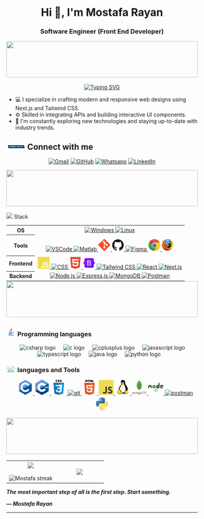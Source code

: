 <h1 align="center">Hi 👋, I'm Mostafa Rayan</h1>
<h3 align="center">Software Engineer (Front End Developer)</h3>
<img src="https://github.com/Govindv7555/Govindv7555/blob/main/49e76e0596857673c5c80c85b84394c1.gif" width=100% height=95px>
<p align="center">
  <a href="https://git.io/typing-svg"><img src="https://readme-typing-svg.demolab.com?font=Fira+Code&weight=900&size=25&pause=1000&color=076b2a&center=true&vCenter=true&width=600&height=100&lines=Information+System+Student+at (SCU);Frontend+Developer+with+NextJs;" alt="Typing SVG" /></a>
</p>

- 💻 I specialize in crafting modern and responsive web designs using Next.js and Tailwind CSS.
- ⚙️ Skilled in integrating APIs and building interactive UI components.
- 🚀 I'm constantly exploring new technologies and staying up-to-date with industry trends.


## <img src="https://github.com/Mo7ammedd/Mo7ammedd/blob/main/Images/Connect-with-me.gif?raw=true" width="10%"> Connect with me
<p align="center">
	<a href="mailto:mostafarayan880@gmail.com"><img img src="https://img.shields.io/badge/gmail-%23EA4335.svg?style=plastic&logo=gmail&logoColor=white" alt="Gmail"/></a>
	<a href="https://github.com/Mostafa-Rayan1924"><img src="https://img.shields.io/badge/github-%23181717.svg?style=plastic&logo=github&logoColor=white" alt="GitHub"/></a>
	<a href="https://wa.me/+201156581025"><img src="https://img.shields.io/badge/whatsapp-%2325D366.svg?style=plastic&logo=whatsapp&logoColor=white" alt="Whatsapp"/></a>
	<a href="https://www.linkedin.com/in/mostafa-rayan-86305b247/"><img src="https://img.shields.io/badge/linkedin-%230A66C2.svg?style=plastic&logo=linkedin&logoColor=white" alt="LinkedIn"/></a>
</a>

</p>
<img src="https://github.com/Govindv7555/Govindv7555/blob/main/49e76e0596857673c5c80c85b84394c1.gif" width=100% height=95px>

 <img src = "https://media2.giphy.com/media/QssGEmpkyEOhBCb7e1/giphy.gif?cid=ecf05e47a0n3gi1bfqntqmob8g9aid1oyj2wr3ds3mg700bl&rid=giphy.gif" width ="3%"> Stack
 
<table style="width: 100%; margin:0 auto; text-align: center;">
  <tbody>
    <tr>
      <th>OS</th>
      <td>
        <a href="https://www.microsoft.com/en-us/software-download/windows10" title="Windows">
          <img src="https://www.freeiconspng.com/thumbs/windows-icon-png/cute-ball-windows-icon-png-16.png" alt="Windows" height="32" />
        </a>
        <a href="" title="Linux">
          <img src="https://www.linux.org/images/logo.png" alt="Linux" height="32" />
        </a>
      </td>
    </tr>
    <tr>
      <th>Tools</th>
      <td style="padding: 10px;">
        <a href="https://code.visualstudio.com/" title="VSCode">
          <img src="https://cdn.icon-icons.com/icons2/2107/PNG/512/file_type_vscode_icon_130084.png" alt="VSCode" height="32" />
        </a>
        <a href="https://www.mathworks.com/products/matlab.html" title="Matlab">
          <img src="https://upload.wikimedia.org/wikipedia/commons/thumb/2/21/Matlab_Logo.png/667px-Matlab_Logo.png" alt="Matlab" height="32" />
        </a>
        <a href="https://git-scm.org" title="git">
          <img src="https://raw.githubusercontent.com/devicons/devicon/master/icons/git/git-original.svg" alt="Git" height="32" />
        </a>
        <a href="https://github.com" title="GitHub">
          <img src="https://raw.githubusercontent.com/devicons/devicon/master/icons/github/github-original.svg" alt="GitHub" height="32" />
        </a>
        <a href="https://mozilla.org/firefox/" title="Figma">
          <img src="https://s.yimg.com/zb/imgv1/8c5e5e6e-2324-3f87-8ad8-3038797b7551/t_1024x1024" alt="Figma" height="32" />
        </a>
        <a href="https://www.google.com/chrome/" title="Chrome">
          <img src="https://raw.githubusercontent.com/devicons/devicon/master/icons/chrome/chrome-original.svg" alt="Chrome" height="32" />
        </a>
        <a href="https://mozilla.org/firefox/" title="Firefox">
          <img src="https://raw.githubusercontent.com/devicons/devicon/master/icons/firefox/firefox-original.svg" alt="Firefox" height="32" />
        </a>
      </td>
    </tr>
    <tr>
      <th>Frontend</th>
      <td>
        <a href="https://developer.mozilla.org/en-US/docs/Web/JavaScript" title="JavaScript">
          <img src="https://raw.githubusercontent.com/devicons/devicon/master/icons/javascript/javascript-plain.svg" alt="JavaScript" height="32" />
        </a>
        <a href="https://www.w3schools.com/css/" title="CSS">
          <img src="https://cdn.pixabay.com/photo/2017/08/05/11/16/logo-2582747_1280.png" alt="CSS" height="32" />
        </a>
        <a href="https://developer.mozilla.org/en-US/docs/Glossary/HTML5" title="HTML 5">
          <img src="https://raw.githubusercontent.com/devicons/devicon/master/icons/html5/html5-plain.svg" alt="HTML5" height="32" />
        </a>
        <a href="https://getbootstrap.com" title="Bootstrap">
          <img src="https://raw.githubusercontent.com/devicons/devicon/master/icons/bootstrap/bootstrap-original.svg" alt="Bootstrap" height="32" />
        </a>
        <a href="#" title="Tailwind CSS">
          <img src="https://tse1.mm.bing.net/th?id=OIP.FQR3B8ppNjvaw4XFHiZyBAHaEK&pid=Api&P=0&h=220" alt="Tailwind CSS" height="32" />
        </a>
        <a href="#" title="React">
          <img src="https://tse1.mm.bing.net/th?id=OIP.K-4RqDC6zFrpAG31ayDDOgHaHa&pid=Api&P=0&h=220" alt="React" height="32" />
        </a>
        <a href="#" title="Next.js">
          <img src="https://tse1.mm.bing.net/th?id=OIP.rcKVwmwg1wZlroN8v1nBeAHaHa&pid=Api&P=0&h=220" alt="Next.js" height="32" />
        </a>
      </td>
    </tr>
    <tr>
      <th>Backend</th>
      <td>
        <a href="#" title="Node.js">
          <img src="https://seeklogo.com/images/N/nodejs-logo-FBE122E377-seeklogo.com.png" alt="Node.js" height="32" />
        </a>
        <a href="#" title="Express.js">
          <img src="https://upload.wikimedia.org/wikipedia/commons/6/64/Expressjs.png" alt="Express.js" height="32" />
        </a>
        <a href="#" title="MongoDB">
          <img src="https://upload.wikimedia.org/wikipedia/commons/thumb/9/93/MongoDB_Logo.svg/2560px-MongoDB_Logo.svg.png" alt="MongoDB" height="30" />
        </a>
        <a href="#" title="Postman">
          <img src="https://upload.wikimedia.org/wikipedia/commons/c/c2/Postman_%28software%29.png" alt="Postman" height="30" />
        </a>
      </td>
    </tr>
  </tbody>
</table>

<img src="https://github.com/Govindv7555/Govindv7555/blob/main/49e76e0596857673c5c80c85b84394c1.gif" width=100% height=95px>

### <img src = "https://github.com/Mo7ammedd/Mo7ammedd/blob/main/Images/Programming_Languages.gif?raw=true" width=5%> Programming languages

<p align="center"> 
  &emsp; 
 <img src="https://cdn.jsdelivr.net/gh/devicons/devicon/icons/csharp/csharp-original.svg" height="40" alt="csharp logo"  />
  <img width="12" />
  <img src="https://cdn.jsdelivr.net/gh/devicons/devicon/icons/c/c-original.svg" height="40" alt="c logo"  />
  <img width="12" />
  <img src="https://cdn.jsdelivr.net/gh/devicons/devicon/icons/cplusplus/cplusplus-original.svg" height="40" alt="cplusplus logo"  />
  <img width="12" />
  <img src="https://cdn.jsdelivr.net/gh/devicons/devicon/icons/javascript/javascript-original.svg" height="40" alt="javascript logo"  />
  <img width="12" />
  <img src="https://cdn.jsdelivr.net/gh/devicons/devicon/icons/typescript/typescript-original.svg" height="40" alt="typescript logo"  />
  <img width="12" />
  <img src="https://cdn.jsdelivr.net/gh/devicons/devicon/icons/java/java-original.svg" height="40" alt="java logo"  />
  <img width="12" />
  <img src="https://cdn.jsdelivr.net/gh/devicons/devicon/icons/python/python-original.svg" height="40" alt="python logo"  />
  <img width="12" />
</p>

### <img src = "https://github.com/Mo7ammedd/Mo7ammedd/blob/main/Images/Software_Tools.gif?raw=true" width=5%> languages and Tools

<p align="center"> 
  &emsp; 
  <a href="https://www.cprogramming.com/" target="_blank" rel="noreferrer"> <img src="https://raw.githubusercontent.com/devicons/devicon/master/icons/c/c-original.svg" alt="c" width="40" height="40"/> </a> <a href="https://www.w3schools.com/cpp/" target="_blank" rel="noreferrer"> <img src="https://raw.githubusercontent.com/devicons/devicon/master/icons/cplusplus/cplusplus-original.svg" alt="cplusplus" width="40" height="40"/> </a> <a href="https://www.w3schools.com/css/" target="_blank" rel="noreferrer"> <img src="https://raw.githubusercontent.com/devicons/devicon/master/icons/css3/css3-original-wordmark.svg" alt="css3" width="40" height="40"/> </a>  <a href="https://git-scm.com/" target="_blank" rel="noreferrer"> <img src="https://www.vectorlogo.zone/logos/git-scm/git-scm-icon.svg" alt="git" width="40" height="40"/> </a> <a href="https://www.w3.org/html/" target="_blank" rel="noreferrer"> <img src="https://raw.githubusercontent.com/devicons/devicon/master/icons/html5/html5-original-wordmark.svg" alt="html5" width="40" height="40"/> </a> <a href="https://developer.mozilla.org/en-US/docs/Web/JavaScript" target="_blank" rel="noreferrer"> <img src="https://raw.githubusercontent.com/devicons/devicon/master/icons/javascript/javascript-original.svg" alt="javascript" width="40" height="40"/> </a> <a href="https://www.linux.org/" target="_blank" rel="noreferrer"> <img src="https://raw.githubusercontent.com/devicons/devicon/master/icons/linux/linux-original.svg" alt="linux" width="40" height="40"/> </a> <a href="https://www.mongodb.com/" target="_blank" rel="noreferrer"> <img src="https://raw.githubusercontent.com/devicons/devicon/master/icons/mongodb/mongodb-original-wordmark.svg" alt="mongodb" width="40" height="40"/> </a> <a href="https://nodejs.org" target="_blank" rel="noreferrer"> <img src="https://raw.githubusercontent.com/devicons/devicon/master/icons/nodejs/nodejs-original-wordmark.svg" alt="nodejs" width="40" height="40"/> </a> <a href="https://postman.com" target="_blank" rel="noreferrer"> <img src="https://www.vectorlogo.zone/logos/getpostman/getpostman-icon.svg" alt="postman" width="40" height="40"/> </a> <a href="https://www.python.org" target="_blank" rel="noreferrer"> <img src="https://raw.githubusercontent.com/devicons/devicon/master/icons/python/python-original.svg" alt="python" width="40" height="40"/> </a> </p>
<img src="https://github.com/Govindv7555/Govindv7555/blob/main/49e76e0596857673c5c80c85b84394c1.gif" width=100% height=95px>
<!--- stats & Trophy (start) -->
<p align="center">
  <!--- stats (start) -->
<table align="center">
<tr border="none">
<td width="50%" align="center">
  
  <img  align="center"  src="https://github-readme-stats.vercel.app/api?username=Mostafa-Rayan1924&theme=dark&show_icons=true&count_private=true" />
  <br></br>
  <img  title="🔥 Get streak stats for your profile at git.io/streak-stats" alt="Mostafa streak" src="https://github-readme-streak-stats.herokuapp.com/?user=Mostafa-Rayan1924&theme=dark&hide_border=false" /> 
</td>

<td width="50%" align="center">

  <img  align="center"  src="https://github-readme-stats.anuraghazra1.vercel.app/api/top-langs/?username=Mostafa-Rayan1924&theme=dark&hide_border=false&no-bg=true&no-frame=true&langs_count=10"/>
  
  </td>
</tr>
</table>

***The most important step of all is the first step. Start something.***

***— Mostafa Rayan***

<hr>

